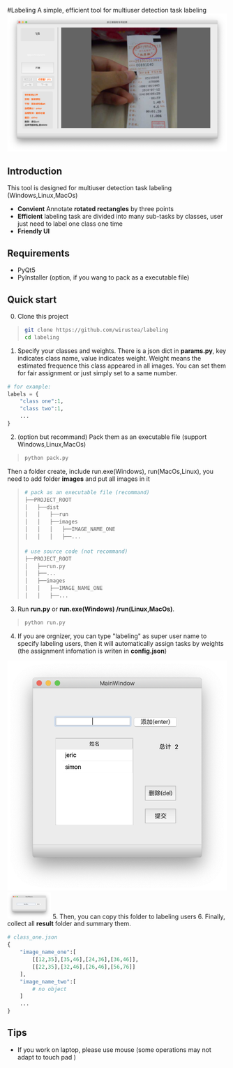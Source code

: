 #Labeling
A simple, efficient tool for multiuser detection task labeling
![UI](https://github.com/wirustea/labeling/blob/master/introduction/ui.png)

## Introduction
This tool is designed for multiuser detection task labeling (Windows,Linux,MacOs)
- **Convient** Annotate **rotated rectangles** by three points
- **Efficient**  labeling task are divided into many sub-tasks by classes, user just need to label one class one time
- **Friendly UI** 

## Requirements
- PyQt5
- PyInstaller (option, if you wang to pack as a executable file)

## Quick start
0. Clone this project
> ```` bash
> git clone https://github.com/wirustea/labeling
> cd labeling
> ````
1. Specify your classes and weights. There is a json dict in **params.py**, key indicates class name, value indicates weight. Weight means the estimated frequence this class appeared in all images. You can set them for fair assignment or just simply set to a same number.
```` python
# for example:
labels = {
    "class one":1,
    "class two":1,
    ...
}
````
2. (option but recommand) Pack them as an executable file (support Windows,Linux,MacOs)
> ```` bash
> python pack.py
> ````
Then a folder create, include run.exe(Windows), run(MacOs,Linux), you need to add folder **images** and put all images in it
> ````bash
> # pack as an executable file (recommand)
> ├──PROJECT_ROOT
> │   ├──dist
> │   │   ├──run
> │   │   ├──images
> │   │   │   ├──IMAGE_NAME_ONE
> │   │   │   ├──...
>
> # use source code (not recommand)
> ├──PROJECT_ROOT
> │   ├──run.py
> │   ├──...
> │   ├──images
> │   │   ├──IMAGE_NAME_ONE
> │   │   ├──...
> ````
3. Run **run.py** or **run.exe(Windows) /run(Linux,MacOs)**.
> ```` bash
> python run.py
> ````
4. If you are orgnizer, you can type "labeling" as super user name to specify labeling users, then it will automatically assign tasks by weights (the assignment infomation is writen in **config.json**)
<!-- ![orgnizer login](https://github.com/wirustea/labeling/blob/master/introduction/orgnizer.png) -->
![add users](https://github.com/wirustea/labeling/blob/master/introduction/add.png)
<img src="https://github.com/wirustea/labeling/blob/master/introduction/orgnizer.png" width="100">
5. Then, you can copy this folder to labeling users
6. Finally, collect all **result** folder and summary them.
```` python
# class_one.json
{
    "image_name_one":[
        [[12,35],[35,46],[24,36],[36,46]],
        [[22,35],[32,46],[26,46],[56,76]]
    ],
    "image_name_two":[
        # no object
    ]
    ...
}
````

## Tips
- If you work on laptop, please use mouse (some operations may not adapt to touch pad )
